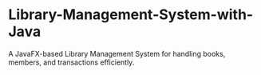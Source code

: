 # Library-Management-System-with-Java
A JavaFX-based Library Management System for handling books, members, and transactions efficiently.
